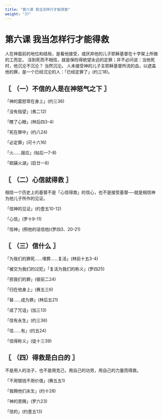 ```yaml
---
title: "第六课 我当怎样行才能得救"
weight: "37"
---
```


# 第六课 我当怎样行才能得救


人在神面前的地位和结局，是看他接受，或厌弃他的儿子耶稣基督在十字架上所做的工而定。
活到死而不相信，就是保险得绝望永远的定罪；并不必问说：当他死时，他沉沦不沉沦？
当然沉沦。
人未接受神的儿子主耶稣基督所流的血，以遮盖他的罪，是一个已经沉沦的人：「已经定罪了」(约三18)。

## 〖 （一）不信的人是在神怒气之下 〗

「神的震怒常在身上」(约三36)

「没有指望」(弗二12)

「瞎了心眼」(林后四3-4)

「死在罪中」(约八24)

「必定罪」(可十六16)

「火……报应」(帖后一7-8)

「硫磺火湖」(启廿一8)

## 〖 （二）心信就得救 〗

相信一个历史上的基督不是「心信得救」的信心，也不是接受基督──就是相信神为他儿子所作的见证。

「信神的见证」(约壹五10-12)

「心信」(罗十9-11)

「信神」(照他的话信他)(罗四3、20-21)

## 〖 （三）信什么 〗

「为我们的罪死……埋葬……复活」(林前十五3-4)

「被交为我们的过犯」「复活为我们的称义」(罗四25)

「担我们的罪」(彼前二24)

「归在他身上」(赛五三6)

「替……成为罪」(林后五21)

「成了咒诅」(加三13)

「信有永生」(约三36)

「信……有」(约五24)

「信得称义」(徒十三39)

## 〖 （四）得救是白白的 〗

不是用人的法子，也不是用克己，用自己的功劳，用自己的力量而得救。

「不用银钱不用价值」(赛五五1)

「我赐他们永生」(约十28)

「神的恩赐」(罗六23)

「信的」(约壹五13)

